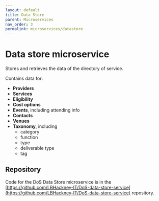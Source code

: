```yaml
---
layout: default
title: Data Store
parent: Microservices
nav_order: 3
permalink: microservices/datastore
---
```

# Data store microservice

Stores and retrieves the data of the directory of service.

Contains data for:

- **Providers**
- **Services**
- **Eligibility**
- **Cost options**
- **Events**, including attending info
- **Contacts**
- **Venues**
- **Taxonomy**, including
  - category
  - function
  - type
  - deliverable type
  - tag

## Repository

Code for the DoS Data Store microservice is in the [https://github.com/LBHackney-IT/DoS-data-store-service](https://github.com/LBHackney-IT/DoS-data-store-service) repository.